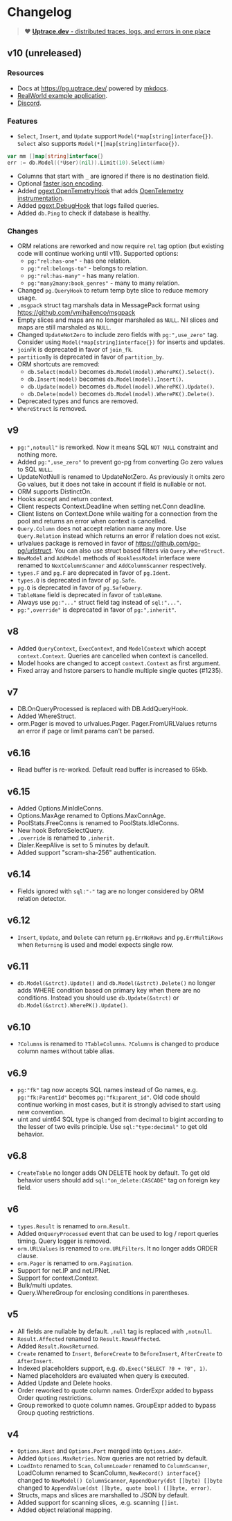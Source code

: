 # Changelog

> :heart: [**Uptrace.dev** - distributed traces, logs, and errors in one place](https://uptrace.dev)

## v10 (unreleased)

### Resources

- Docs at https://pg.uptrace.dev/ powered by [mkdocs](https://github.com/squidfunk/mkdocs-material).
- [RealWorld example application](https://github.com/uptrace/go-realworld-example-app).
- [Discord](https://discord.gg/SKUFEz).

### Features

- `Select`, `Insert`, and `Update` support `Model(*map[string]interface{})`. `Select` also supports
  `Model(*[]map[string]interface{})`.

```go
var mm []map[string]interface{}
err := db.Model((*User)(nil)).Limit(10).Select(&mm)
```

- Columns that start with `_` are ignored if there is no destination field.
- Optional [faster json encoding](https://github.com/go-pg/pgext).
- Added [pgext.OpenTemetryHook](https://github.com/go-pg/pgext) that adds
  [OpenTelemetry instrumentation](https://pg.uptrace.dev/tracing/).
- Added [pgext.DebugHook](https://github.com/go-pg/pgext) that logs failed queries.
- Added `db.Ping` to check if database is healthy.

### Changes

- ORM relations are reworked and now require `rel` tag option (but existing code will continue
  working until v11). Supported options:
  - `pg:"rel:has-one"` - has one relation.
  - `pg:"rel:belongs-to"` - belongs to relation.
  - `pg:"rel:has-many"` - has many relation.
  - `pg:"many2many:book_genres"` - many to many relation.
- Changed `pg.QueryHook` to return temp byte slice to reduce memory usage.
- `,msgpack` struct tag marshals data in MessagePack format using
  https://github.com/vmihailenco/msgpack
- Empty slices and maps are no longer marshaled as `NULL`. Nil slices and maps are still marshaled
  as `NULL`.
- Changed `UpdateNotZero` to include zero fields with `pg:",use_zero"` tag. Consider using
  `Model(*map[string]interface{})` for inserts and updates.
- `joinFK` is deprecated in favor of `join_fk`.
- `partitionBy` is deprecated in favor of `partition_by`.
- ORM shortcuts are removed:
  - `db.Select(model)` becomes `db.Model(model).WherePK().Select()`.
  - `db.Insert(model)` becomes `db.Model(model).Insert()`.
  - `db.Update(model)` becomes `db.Model(model).WherePK().Update()`.
  - `db.Delete(model)` becomes `db.Model(model).WherePK().Delete()`.
- Deprecated types and funcs are removed.
- `WhereStruct` is removed.

## v9

- `pg:",notnull"` is reworked. Now it means SQL `NOT NULL` constraint and nothing more.
- Added `pg:",use_zero"` to prevent go-pg from converting Go zero values to SQL `NULL`.
- UpdateNotNull is renamed to UpdateNotZero. As previously it omits zero Go values, but it does not
  take in account if field is nullable or not.
- ORM supports DistinctOn.
- Hooks accept and return context.
- Client respects Context.Deadline when setting net.Conn deadline.
- Client listens on Context.Done while waiting for a connection from the pool and returns an error
  when context is cancelled.
- `Query.Column` does not accept relation name any more. Use `Query.Relation` instead which returns
  an error if relation does not exist.
- urlvalues package is removed in favor of https://github.com/go-pg/urlstruct. You can also use
  struct based filters via `Query.WhereStruct`.
- `NewModel` and `AddModel` methods of `HooklessModel` interface were renamed to `NextColumnScanner`
  and `AddColumnScanner` respectively.
- `types.F` and `pg.F` are deprecated in favor of `pg.Ident`.
- `types.Q` is deprecated in favor of `pg.Safe`.
- `pg.Q` is deprecated in favor of `pg.SafeQuery`.
- `TableName` field is deprecated in favor of `tableName`.
- Always use `pg:"..."` struct field tag instead of `sql:"..."`.
- `pg:",override"` is deprecated in favor of `pg:",inherit"`.

## v8

- Added `QueryContext`, `ExecContext`, and `ModelContext` which accept `context.Context`. Queries
  are cancelled when context is cancelled.
- Model hooks are changed to accept `context.Context` as first argument.
- Fixed array and hstore parsers to handle multiple single quotes (#1235).

## v7

- DB.OnQueryProcessed is replaced with DB.AddQueryHook.
- Added WhereStruct.
- orm.Pager is moved to urlvalues.Pager. Pager.FromURLValues returns an error if page or limit
  params can't be parsed.

## v6.16

- Read buffer is re-worked. Default read buffer is increased to 65kb.

## v6.15

- Added Options.MinIdleConns.
- Options.MaxAge renamed to Options.MaxConnAge.
- PoolStats.FreeConns is renamed to PoolStats.IdleConns.
- New hook BeforeSelectQuery.
- `,override` is renamed to `,inherit`.
- Dialer.KeepAlive is set to 5 minutes by default.
- Added support "scram-sha-256" authentication.

## v6.14

- Fields ignored with `sql:"-"` tag are no longer considered by ORM relation detector.

## v6.12

- `Insert`, `Update`, and `Delete` can return `pg.ErrNoRows` and `pg.ErrMultiRows` when `Returning`
  is used and model expects single row.

## v6.11

- `db.Model(&strct).Update()` and `db.Model(&strct).Delete()` no longer adds WHERE condition based
  on primary key when there are no conditions. Instead you should use `db.Update(&strct)` or
  `db.Model(&strct).WherePK().Update()`.

## v6.10

- `?Columns` is renamed to `?TableColumns`. `?Columns` is changed to produce column names without
  table alias.

## v6.9

- `pg:"fk"` tag now accepts SQL names instead of Go names, e.g. `pg:"fk:ParentId"` becomes
  `pg:"fk:parent_id"`. Old code should continue working in most cases, but it is strongly advised to
  start using new convention.
- uint and uint64 SQL type is changed from decimal to bigint according to the lesser of two evils
  principle. Use `sql:"type:decimal"` to get old behavior.

## v6.8

- `CreateTable` no longer adds ON DELETE hook by default. To get old behavior users should add
  `sql:"on_delete:CASCADE"` tag on foreign key field.

## v6

- `types.Result` is renamed to `orm.Result`.
- Added `OnQueryProcessed` event that can be used to log / report queries timing. Query logger is
  removed.
- `orm.URLValues` is renamed to `orm.URLFilters`. It no longer adds ORDER clause.
- `orm.Pager` is renamed to `orm.Pagination`.
- Support for net.IP and net.IPNet.
- Support for context.Context.
- Bulk/multi updates.
- Query.WhereGroup for enclosing conditions in parentheses.

## v5

- All fields are nullable by default. `,null` tag is replaced with `,notnull`.
- `Result.Affected` renamed to `Result.RowsAffected`.
- Added `Result.RowsReturned`.
- `Create` renamed to `Insert`, `BeforeCreate` to `BeforeInsert`, `AfterCreate` to `AfterInsert`.
- Indexed placeholders support, e.g. `db.Exec("SELECT ?0 + ?0", 1)`.
- Named placeholders are evaluated when query is executed.
- Added Update and Delete hooks.
- Order reworked to quote column names. OrderExpr added to bypass Order quoting restrictions.
- Group reworked to quote column names. GroupExpr added to bypass Group quoting restrictions.

## v4

- `Options.Host` and `Options.Port` merged into `Options.Addr`.
- Added `Options.MaxRetries`. Now queries are not retried by default.
- `LoadInto` renamed to `Scan`, `ColumnLoader` renamed to `ColumnScanner`, LoadColumn renamed to
  ScanColumn, `NewRecord() interface{}` changed to `NewModel() ColumnScanner`,
  `AppendQuery(dst []byte) []byte` changed to `AppendValue(dst []byte, quote bool) ([]byte, error)`.
- Structs, maps and slices are marshalled to JSON by default.
- Added support for scanning slices, .e.g. scanning `[]int`.
- Added object relational mapping.
